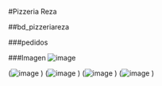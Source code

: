 #Pizzeria Reza

##bd_pizzeriareza

###pedidos

###Imagen
![image](https://github.com/HectorRezaRamirez18/pizzeriaCrudRz/assets/143548137/45c3e849-745b-4c68-930b-5703a8c15d1a)

(![image](https://github.com/HectorRezaRamirez18/pizzeriaCrudRz/assets/143548137/8020d492-ce97-4e55-8081-28159f3d1d82)
)
(![image](https://github.com/HectorRezaRamirez18/pizzeriaCrudRz/assets/143548137/b45a46e0-f80d-4359-8aca-dc4fcd1c51e0)
)
(![image](https://github.com/HectorRezaRamirez18/pizzeriaCrudRz/assets/143548137/7138c038-eb99-4119-a552-0ce6065cb68f)
)
(![image](https://github.com/HectorRezaRamirez18/pizzeriaCrudRz/assets/143548137/367ac8e0-1133-4b7a-be8c-dc9b517e6298)
)
